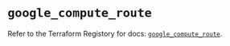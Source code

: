 # `google_compute_route`

Refer to the Terraform Registory for docs: [`google_compute_route`](https://registry.terraform.io/providers/hashicorp/google/4.77.0/docs/resources/compute_route).
